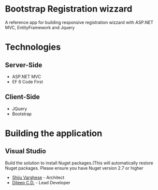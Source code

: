 Bootstrap Registration wizzard
====================

A reference app for building responsive registration wizzard with ASP.NET MVC, EntityFramework and Jquery

Technologies
============

Server-Side
-----------

* ASP.NET MVC
* EF 6 Code First 

Client-Side
-----------

* JQuery
* Bootstrap

Building the application
============

Visual Studio
-----------

Build the solution to install Nuget packages.(This will automatically restore Nuget packages. Please ensure you have    Nuget version 2.7 or higher

* [Shiju Varghese](http://weblogs.asp.net/shijuvarghese/) - Architect
* [Dileep C.D.](https://github.com/DileepCD) - Lead Developer


